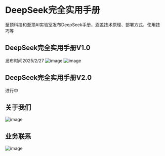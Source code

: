 # DeepSeek完全实用手册
至顶科技和至顶AI实验室发布DeepSeek手册，涵盖技术原理、部署方式、使用技巧等

## DeepSeek完全实用手册V1.0
发布时间2025/2/27
![image](https://github.com/user-attachments/assets/ba129eef-f467-4f84-aa77-4424f4736a1b)
![image](https://github.com/user-attachments/assets/515a9e5f-4727-4682-8140-28da6ef2966d)

## DeepSeek完全实用手册V2.0
进行中

## 关于我们
![image](https://github.com/user-attachments/assets/7dde02a3-39b3-4135-bdb9-33315bafc2c1)

## 业务联系
![image](https://github.com/user-attachments/assets/33e601ed-290d-4533-9c17-ae897bd88a97)

